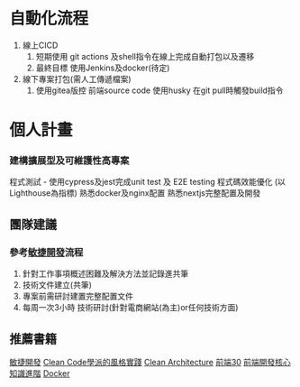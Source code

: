 # 自動化流程
1. 線上CICD
	1. 短期使用 git actions 及shell指令在線上完成自動打包以及遷移
	2. 最終目標  使用Jenkins及docker(待定)
2. 線下專案打包(需人工傳遞檔案)
	1. 使用gitea版控 前端source code 使用husky 在git pull時觸發build指令

# 個人計畫
### 建構擴展型及可維護性高專案
程式測試 -  使用cypress及jest完成unit test 及 E2E testing
程式碼效能優化  (以Lighthouse為指標)
熟悉docker及nginx配置
熟悉nextjs完整配置及開發

## 團隊建議
### 參考[敏捷開發](https://www.tenlong.com.tw/products/9786263336049?list_name=srh)流程
1. 針對工作事項概述困難及解決方法並記錄進共筆
2. 技術文件建立(共筆)
3. 專案前需研討建置完整配置文件
4. 每周一次3小時 技術研討(針對電商網站(為主)or任何技術方面)


## 推薦書籍
[敏捷開發](https://www.tenlong.com.tw/products/9786263336049?list_name=srh)
[Clean Code學派的風格實踐](https://www.tenlong.com.tw/products/9789864345700?list_name=srh)
[Clean Architecture](https://www.tenlong.com.tw/products/9789864342945?list_name=rd)
[前端30](https://www.tenlong.com.tw/products/9789864347452?list_name=srh)
[前端開發核心知識進階](https://www.tenlong.com.tw/products/9789865501877?list_name=srh)
[Docker](https://www.tenlong.com.tw/products/9786263335769?list_name=srh)
